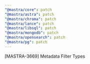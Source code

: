 ```yaml
---
"@mastra/core": patch
"@mastra/astra": patch
"@mastra/chroma": patch
"@mastra/lance": patch
"@mastra/libsql": patch
"@mastra/mongodb": patch
"@mastra/opensearch": patch
"@mastra/pg": patch
---
```


[MASTRA-3669] Metadata Filter Types
